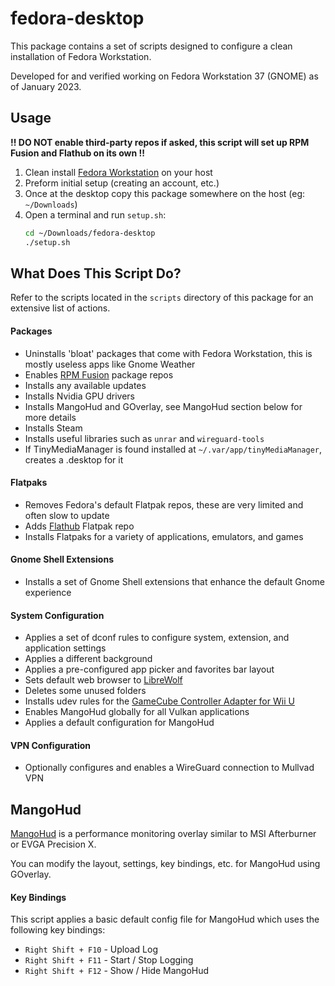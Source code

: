 # fedora-desktop

This package contains a set of scripts designed to configure a clean installation of Fedora Workstation.

Developed for and verified working on Fedora Workstation 37 (GNOME) as of January 2023.

## Usage

**!! DO NOT enable third-party repos if asked, this script will set up RPM Fusion and Flathub on its own !!**

1. Clean install [Fedora Workstation](https://getfedora.org/en/workstation) on your host
2. Preform initial setup (creating an account, etc.)
3. Once at the desktop copy this package somewhere on the host (eg: `~/Downloads`)
4. Open a terminal and run `setup.sh`:
    ```bash
    cd ~/Downloads/fedora-desktop
    ./setup.sh
    ```

## What Does This Script Do?

Refer to the scripts located in the `scripts` directory of this package for an extensive list of actions.

#### Packages

- Uninstalls 'bloat' packages that come with Fedora Workstation, this is mostly useless apps like Gnome Weather
- Enables [RPM Fusion](https://rpmfusion.org/) package repos
- Installs any available updates
- Installs Nvidia GPU drivers
- Installs MangoHud and GOverlay, see MangoHud section below for more details
- Installs Steam
- Installs useful libraries such as `unrar` and `wireguard-tools`
- If TinyMediaManager is found installed at `~/.var/app/tinyMediaManager`, creates a .desktop for it

#### Flatpaks

- Removes Fedora's default Flatpak repos, these are very limited and often slow to update
- Adds [Flathub](https://flathub.org) Flatpak repo
- Installs Flatpaks for a variety of applications, emulators, and games

#### Gnome Shell Extensions

- Installs a set of Gnome Shell extensions that enhance the default Gnome experience

#### System Configuration

- Applies a set of dconf rules to configure system, extension, and application settings
- Applies a different background
- Applies a pre-configured app picker and favorites bar layout
- Sets default web browser to [LibreWolf](https://librewolf.net)
- Deletes some unused folders
- Installs udev rules for the [GameCube Controller Adapter for Wii U](https://wiki.dolphin-emu.org/index.php?title=How_to_use_the_Official_GameCube_Controller_Adapter_for_Wii_U_in_Dolphin#Linux)
- Enables MangoHud globally for all Vulkan applications
- Applies a default configuration for MangoHud

#### VPN Configuration

- Optionally configures and enables a WireGuard connection to Mullvad VPN

## MangoHud

[MangoHud](https://github.com/flightlessmango/MangoHud) is a performance monitoring overlay similar to MSI Afterburner or EVGA Precision X.

You can modify the layout, settings, key bindings, etc. for MangoHud using GOverlay.

#### Key Bindings

This script applies a basic default config file for MangoHud which uses the following key bindings:

- `Right Shift + F10` - Upload Log
- `Right Shift + F11` - Start / Stop Logging
- `Right Shift + F12` - Show / Hide MangoHud

